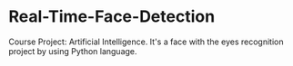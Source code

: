 # Real-Time-Face-Detection
Course Project: Artificial Intelligence. It's a face with the eyes recognition project by using Python language. 
